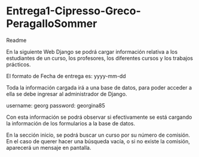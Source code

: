 # Entrega1-Cipresso-Greco-PeragalloSommer

Readme

En la siguiente Web Django se podrá cargar información relativa a los estudiantes de un curso, los profesores, los diferentes cursos y los trabajos prácticos.

El formato de Fecha de entrega es: yyyy-mm-dd

Toda la información cargada irá a una base de datos, para poder acceder a ella se debe ingresar al administrador de Django.

username: georg
password: georgina85

Con esta información se podrá observar si efectivamente se está cargando la información de los formularios a la base de datos.

En la sección inicio, se podrá buscar un curso por su número de comisión.
En el caso de querer hacer una búsqueda vacía, o si no existe la comisión, aparecerá un mensaje en pantalla.
